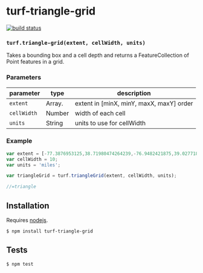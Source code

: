 # turf-triangle-grid

[![build status](https://secure.travis-ci.org/Turfjs/turf-triangle-grid.png)](http://travis-ci.org/Turfjs/turf-triangle-grid)




### `turf.triangle-grid(extent, cellWidth, units)`

Takes a bounding box and a cell depth and returns a FeatureCollection of Point features in a grid.


### Parameters

| parameter   | type           | description                              |
| ----------- | -------------- | ---------------------------------------- |
| `extent`    | Array.<number> | extent in [minX, minY, maxX, maxY] order |
| `cellWidth` | Number         | width of each cell                       |
| `units`     | String         | units to use for cellWidth               |


### Example

```js
var extent = [-77.3876953125,38.71980474264239,-76.9482421875,39.027718840211605];
var cellWidth = 10;
var units = 'miles';

var triangleGrid = turf.triangleGrid(extent, cellWidth, units);

//=triangle
```

## Installation

Requires [nodejs](http://nodejs.org/).

```sh
$ npm install turf-triangle-grid
```

## Tests

```sh
$ npm test
```

